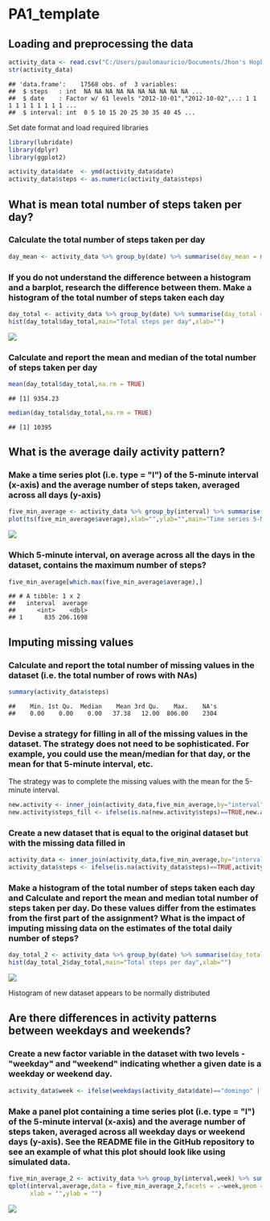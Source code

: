 # PA1_template

## Loading and preprocessing the data


```r
activity_data <- read.csv("C:/Users/paulomauricio/Documents/Jhon's Hopkins/Reproducible research/activity.csv")
str(activity_data)
```

```
## 'data.frame':	17568 obs. of  3 variables:
##  $ steps   : int  NA NA NA NA NA NA NA NA NA NA ...
##  $ date    : Factor w/ 61 levels "2012-10-01","2012-10-02",..: 1 1 1 1 1 1 1 1 1 1 ...
##  $ interval: int  0 5 10 15 20 25 30 35 40 45 ...
```
Set date format and load required libraries


```r
library(lubridate)
library(dplyr)
library(ggplot2)
```


```r
activity_data$date  <- ymd(activity_data$date)
activity_data$steps <- as.numeric(activity_data$steps)
```

## What is mean total number of steps taken per day?

### Calculate the total number of steps taken per day


```r
day_mean <- activity_data %>% group_by(date) %>% summarise(day_mean = mean(steps,na.rm = TRUE))
```

### If you do not understand the difference between a histogram and a barplot, research the difference between them. Make a histogram of the total number of steps taken each day


```r
day_total <- activity_data %>% group_by(date) %>% summarise(day_total = sum(steps,na.rm = TRUE))
hist(day_total$day_total,main="Total steps per day",xlab="")
```

![](PA1_template_files/figure-html/unnamed-chunk-5-1.png)<!-- -->

### Calculate and report the mean and median of the total number of steps taken per day


```r
mean(day_total$day_total,na.rm = TRUE)
```

```
## [1] 9354.23
```

```r
median(day_total$day_total,na.rm = TRUE)
```

```
## [1] 10395
```

## What is the average daily activity pattern?

### Make a time series plot (i.e. type = "l") of the 5-minute interval (x-axis) and the average number of steps taken, averaged across all days (y-axis)


```r
five_min_average <- activity_data %>% group_by(interval) %>% summarise(average = mean(steps,na.rm = TRUE))
plot(ts(five_min_average$average),xlab="",ylab="",main="Time series 5-Minute Interval")
```

![](PA1_template_files/figure-html/unnamed-chunk-7-1.png)<!-- -->

### Which 5-minute interval, on average across all the days in the dataset, contains the maximum number of steps?


```r
five_min_average[which.max(five_min_average$average),]
```

```
## # A tibble: 1 x 2
##   interval  average
##      <int>    <dbl>
## 1      835 206.1698
```

## Imputing missing values

### Calculate and report the total number of missing values in the dataset (i.e. the total number of rows with NAs)


```r
summary(activity_data$steps)
```

```
##    Min. 1st Qu.  Median    Mean 3rd Qu.    Max.    NA's 
##    0.00    0.00    0.00   37.38   12.00  806.00    2304
```

### Devise a strategy for filling in all of the missing values in the dataset. The strategy does not need to be sophisticated. For example, you could use the mean/median for that day, or the mean for that 5-minute interval, etc.

The strategy was to complete the missing values with the mean for the 5-minute interval.  


```r
new.activity <- inner_join(activity_data,five_min_average,by="interval")
new.activity$steps_fill <- ifelse(is.na(new.activity$steps)==TRUE,new.activity$average,new.activity$steps)
```

### Create a new dataset that is equal to the original dataset but with the missing data filled in


```r
activity_data <- inner_join(activity_data,five_min_average,by="interval")
activity_data$steps <- ifelse(is.na(activity_data$steps)==TRUE,activity_data$average,activity_data$steps)
```

### Make a histogram of the total number of steps taken each day and Calculate and report the mean and median total number of steps taken per day. Do these values differ from the estimates from the first part of the assignment? What is the impact of imputing missing data on the estimates of the total daily number of steps?


```r
day_total_2 <- activity_data %>% group_by(date) %>% summarise(day_total = sum(steps,na.rm = TRUE))
hist(day_total_2$day_total,main="Total steps per day",xlab="")
```

![](PA1_template_files/figure-html/unnamed-chunk-12-1.png)<!-- -->

Histogram of new dataset appears to be normally distributed

## Are there differences in activity patterns between weekdays and weekends?

### Create a new factor variable in the dataset with two levels - "weekday" and "weekend" indicating whether a given date is a weekday or weekend day.


```r
activity_data$week <- ifelse(weekdays(activity_data$date)=="domingo" | weekdays(activity_data$date)=="s?bado","weekend","weekday")
```

### Make a panel plot containing a time series plot (i.e. type = "l") of the 5-minute interval (x-axis) and the average number of steps taken, averaged across all weekday days or weekend days (y-axis). See the README file in the GitHub repository to see an example of what this plot should look like using simulated data.


```r
five_min_average_2 <- activity_data %>% group_by(interval,week) %>% summarise(average = mean(steps,na.rm = TRUE))
qplot(interval,average,data = five_min_average_2,facets = .~week,geom = "path",
      xlab = "",ylab = "")
```

![](PA1_template_files/figure-html/unnamed-chunk-14-1.png)<!-- -->

